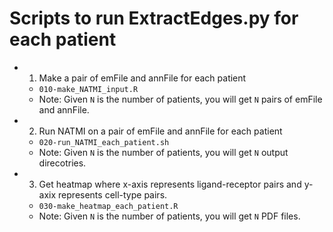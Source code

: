 # Scripts to run ExtractEdges.py for each patient

- 1. Make a pair of emFile and annFile for each patient
  - `010-make_NATMI_input.R`
  - Note: Given `N` is the number of patients, you will get `N` pairs of emFile and annFile.
- 2. Run NATMI on a pair of emFile and annFile for each patient
  - `020-run_NATMI_each_patient.sh`
  - Note: Given `N` is the number of patients, you will get `N` output direcotries.
- 3. Get heatmap where x-axis represents ligand-receptor pairs and y-axix represents cell-type pairs.
  - `030-make_heatmap_each_patient.R`
  - Note: Given `N` is the number of patients, you will get `N` PDF files.
